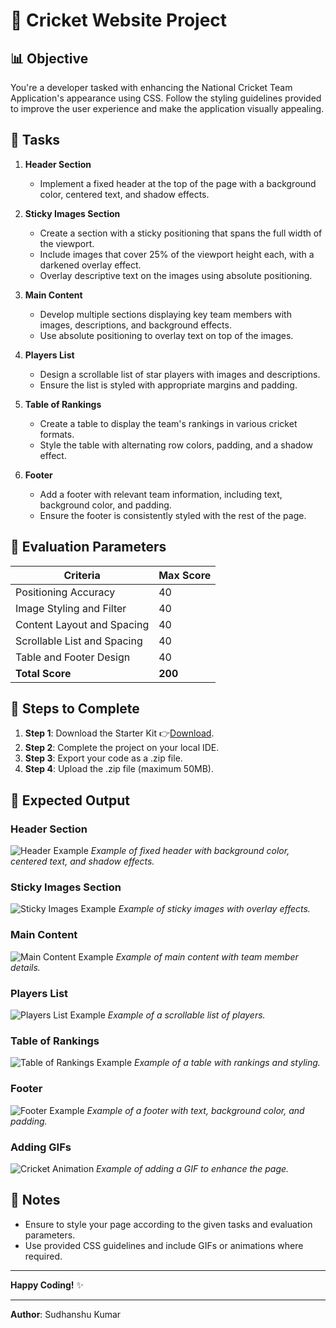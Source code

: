 # 🏏 Cricket Website Project

## 📊 Objective

You're a developer tasked with enhancing the National Cricket Team Application's appearance using CSS. Follow the styling guidelines provided to improve the user experience and make the application visually appealing.

## 🎯 Tasks

1. **Header Section**
   - Implement a fixed header at the top of the page with a background color, centered text, and shadow effects.

2. **Sticky Images Section**
   - Create a section with a sticky positioning that spans the full width of the viewport.
   - Include images that cover 25% of the viewport height each, with a darkened overlay effect.
   - Overlay descriptive text on the images using absolute positioning.

3. **Main Content**
   - Develop multiple sections displaying key team members with images, descriptions, and background effects.
   - Use absolute positioning to overlay text on top of the images.

4. **Players List**
   - Design a scrollable list of star players with images and descriptions.
   - Ensure the list is styled with appropriate margins and padding.

5. **Table of Rankings**
   - Create a table to display the team's rankings in various cricket formats.
   - Style the table with alternating row colors, padding, and a shadow effect.

6. **Footer**
   - Add a footer with relevant team information, including text, background color, and padding.
   - Ensure the footer is consistently styled with the rest of the page.

## 📝 Evaluation Parameters

| Criteria                       | Max Score |
|--------------------------------|-----------|
| Positioning Accuracy           | 40        |
| Image Styling and Filter       | 40        |
| Content Layout and Spacing     | 40        |
| Scrollable List and Spacing    | 40        |
| Table and Footer Design        | 40        |
| **Total Score**                | **200**   |

## 🚀 Steps to Complete

1. **Step 1**: Download the Starter Kit 👉[Download](12.%20Cricket%20Website).
2. **Step 2**: Complete the project on your local IDE.
3. **Step 3**: Export your code as a .zip file.
4. **Step 4**: Upload the .zip file (maximum 50MB).

## 🎨 Expected Output

### Header Section
![Header Example](path/to/header-image.jpg)
*Example of fixed header with background color, centered text, and shadow effects.*

### Sticky Images Section
![Sticky Images Example](path/to/sticky-images.jpg)
*Example of sticky images with overlay effects.*

### Main Content
![Main Content Example](path/to/main-content.jpg)
*Example of main content with team member details.*

### Players List
![Players List Example](path/to/players-list.jpg)
*Example of a scrollable list of players.*

### Table of Rankings
![Table of Rankings Example](path/to/rankings-table.jpg)
*Example of a table with rankings and styling.*

### Footer
![Footer Example](path/to/footer-image.jpg)
*Example of a footer with text, background color, and padding.*

### Adding GIFs
![Cricket Animation](path/to/cricket-animation.gif)
*Example of adding a GIF to enhance the page.*

## 📝 Notes

- Ensure to style your page according to the given tasks and evaluation parameters.
- Use provided CSS guidelines and include GIFs or animations where required.

---

**Happy Coding!** ✨

---

**Author**: Sudhanshu Kumar

